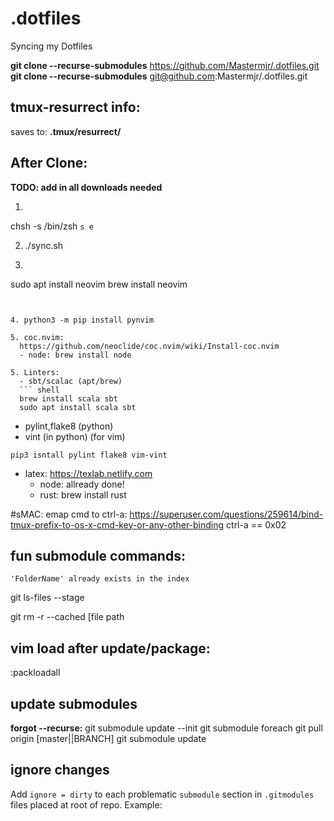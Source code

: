 # .dotfiles
Syncing my Dotfiles

**git clone --recurse-submodules** https://github.com/Mastermjr/.dotfiles.git  
**git clone --recurse-submodules** git@github.com:Mastermjr/.dotfiles.git

## tmux-resurrect info: 
  saves to: **.tmux/resurrect/**

## After Clone:
**TODO: add in all downloads needed**
1. ```shell
chsh -s /bin/zsh
``s
e``

2. ./sync.sh

3. ```shell 
sudo apt install neovim 
brew install neovim
```


4. python3 -m pip install pynvim

5. coc.nvim:   
  https://github.com/neoclide/coc.nvim/wiki/Install-coc.nvim
  - node: brew install node

5. Linters: 
  - sbt/scalac (apt/brew)
  ``` shell
  brew install scala sbt
  sudo apt install scala sbt
  ```
  - pylint,flake8 (python)
  - vint (in python) (for vim)
  ``` shell
  pip3 isntall pylint flake8 vim-vint
  ```
  - latex:
    https://texlab.netlify.com  
    - node: allready done! 
    - rust: brew install rust

#sMAC:
emap cmd to ctrl-a: https://superuser.com/questions/259614/bind-tmux-prefix-to-os-x-cmd-key-or-any-other-binding
ctrl-a == 0x02


## fun submodule commands:
  `'FolderName' already exists in the index` 

  git ls-files --stage

  git rm -r --cached [file path

## vim load after update/package:
  :packloadall

## update submodules
  **forgot --recurse:** git submodule update --init
  git submodule foreach git pull origin [master||BRANCH]
  git submodule update

## ignore changes
  Add `ignore = dirty` to each problematic `submodule` section in `.gitmodules` files placed at root of repo. Example:
